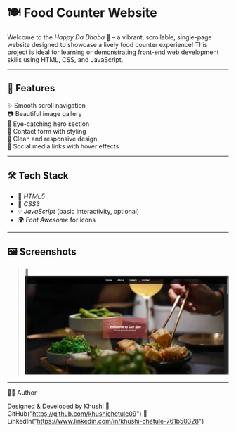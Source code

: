 # 🍽 Food Counter Website

Welcome to the *Happy Da Dhaba* 🌟 – a vibrant, scrollable, single-page website designed to showcase a lively food counter experience! This project is ideal for learning or demonstrating front-end web development skills using HTML, CSS, and JavaScript.


---
## 📸 Features

✨ Smooth scroll navigation  
📷 Beautiful image gallery  
🧁 Eye-catching hero section  
💌 Contact form with styling  
🎨 Clean and responsive design  
🔗 Social media links with hover effects  

---

## 🛠 Tech Stack

- 🧱 *HTML5*
- 🎨 *CSS3*
- 💡 *JavaScript* (basic interactivity, optional)
- 🌍 *Font Awesome* for icons

---

## 🖼 Screenshots

> 📸 ![Alt text](assets/image.png)


---

🧑‍💻 Author

Designed & Developed by Khushi
🔗 GitHub("https://github.com/khushichetule09")
🔗 LinkedIn("https://www.linkedin.com/in/khushi-chetule-761b50328")
